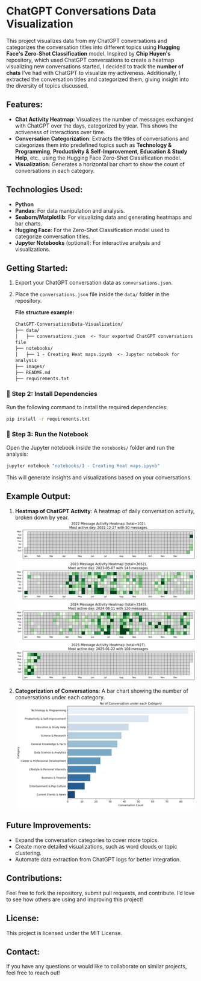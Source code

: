 # ChatGPT Conversations Data Visualization

This project visualizes data from my ChatGPT conversations and categorizes the conversation titles into different topics using **Hugging Face's Zero-Shot Classification** model. Inspired by **Chip Huyen's** repository, which used ChatGPT conversations to create a heatmap visualizing new conversations started, I decided to track the **number of chats** I’ve had with ChatGPT to visualize my activeness. Additionally, I extracted the conversation titles and categorized them, giving insight into the diversity of topics discussed.

## Features:
- **Chat Activity Heatmap**: Visualizes the number of messages exchanged with ChatGPT over the days, categorized by year. This shows the activeness of interactions over time.
- **Conversation Categorization**: Extracts the titles of conversations and categorizes them into predefined topics such as **Technology & Programming**, **Productivity & Self-Improvement**, **Education & Study Help**, etc., using the Hugging Face Zero-Shot Classification model.
- **Visualization**: Generates a horizontal bar chart to show the count of conversations in each category.

## Technologies Used:
- **Python** 
- **Pandas**: For data manipulation and analysis.
- **Seaborn/Matplotlib**: For visualizing data and generating heatmaps and bar charts.
- **Hugging Face**: For the Zero-Shot Classification model used to categorize conversation titles.
- **Jupyter Notebooks** (optional): For interactive analysis and visualizations.

## Getting Started:
1. Export your ChatGPT conversation data as `conversations.json`.
2. Place the `conversations.json` file inside the `data/` folder in the repository.

   **File structure example:**
   ```
   ChatGPT-ConversationsData-Visualization/
   ├── data/
   │   ├── conversations.json  <- Your exported ChatGPT conversations file
   ├── notebooks/
   │   ├── 1 - Creating Heat maps.ipynb  <- Jupyter notebook for analysis
   ├── images/
   ├── README.md
   ├── requirements.txt
   ```

### 🔹 **Step 2: Install Dependencies**  
Run the following command to install the required dependencies:  
```bash
pip install -r requirements.txt
```

### 🔹 **Step 3: Run the Notebook**  
Open the Jupyter notebook inside the `notebooks/` folder and run the analysis:

```bash
jupyter notebook "notebooks/1 - Creating Heat maps.ipynb"
```

This will generate insights and visualizations based on your conversations.



## Example Output:
1. **Heatmap of ChatGPT Activity**: A heatmap of daily conversation activity, broken down by year.
![Heatmap of ChatGPT Activity 2022](images/image_1.png)
![Heatmap of ChatGPT Activity 2023](images/image_2.png)
![Heatmap of ChatGPT Activity 2024](images/image_3.png)
![Heatmap of ChatGPT Activity 2025](images/image_4.png)

2. **Categorization of Conversations**: A bar chart showing the number of conversations under each category.
![Bar Chart of number of conversations under each category](images/image_5.png)

## Future Improvements:
- Expand the conversation categories to cover more topics.
- Create more detailed visualizations, such as word clouds or topic clustering.
- Automate data extraction from ChatGPT logs for better integration.

## Contributions:
Feel free to fork the repository, submit pull requests, and contribute. I’d love to see how others are using and improving this project!

## License:
This project is licensed under the MIT License.

## Contact:
If you have any questions or would like to collaborate on similar projects, feel free to reach out!

